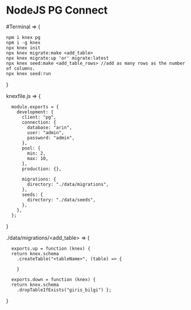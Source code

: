 # NodeJS PG Connect

#Terminal => {

    npm i knex pg
    npm i -g knex
    npx knex init
    npx knex migrate:make <add_table>
    npx knex migrate:up 'or' migrate:latest
    npx knex seed:make <add_table_rows> //add as many rows as the number of columns.
    npx knex seed:run
}

knexfile.js => {

      module.exports = {
        development: {
          client: "pg",
          connection: {
            database: "arin",
            user: "admin",
            password: "admin",
          },
          pool: {
            min: 2,
            max: 10,
          },
          production: {},

          migrations: {
            directory: "./data/migrations",
          },
          seeds: {
            directory: "./data/seeds",
          },
        },
      };
    
   }
  
./data/migrations/<add_table> => {

      exports.up = function (knex) {
      return knex.schema
        .createTable("<tableName>", (table) => {
        
        }
        
      exports.down = function (knex) {
      return knex.schema
        .dropTableIfExists("giris_bilgi") };
}

